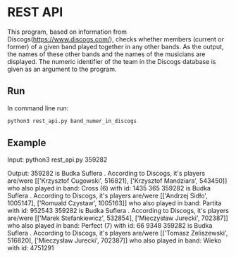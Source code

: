 # REST API

This program, based on information from Discogs(https://www.discogs.com/), checks whether members (current or former) of a given band played together in any other bands.
As the output, the names of these other bands and the names of the musicians are displayed. The numeric identifier of the team in the Discogs database is given as an argument to the program.

## Run

In command line run:

```bash
python3 rest_api.py band_numer_in_discogs
```

## Example

Input:
python3 rest_api.py 359282

Output:
359282 is Budka Suflera . According to Discogs, it's players are/were [['Krzysztof Cugowski', 516821], ['Krzysztof Mandziara', 543450]] who also played in band: Cross (6) with id: 1435
365
359282 is Budka Suflera . According to Discogs, it's players are/were [['Andrzej Sidło', 1005147], ['Romuald Czystaw', 1005163]] who also played in band: Partita with id: 952543
359282 is Budka Suflera . According to Discogs, it's players are/were [['Marek Stefankiewicz', 532854], ['Mieczysław Jurecki', 702387]] who also played in band: Perfect (7) with id: 66
9348
359282 is Budka Suflera . According to Discogs, it's players are/were [['Tomasz Zeliszewski', 516820], ['Mieczysław Jurecki', 702387]] who also played in band: Wieko with id: 4751291
